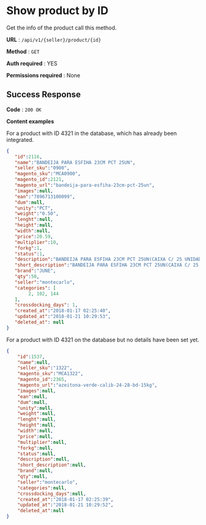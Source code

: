 # Show product by ID

Get the info of the product call this method.

**URL** : `/api/v1/{seller}/product/{id}`

**Method** : `GET`

**Auth required** : YES

**Permissions required** : None

## Success Response

**Code** : `200 OK`

**Content examples**


For a product with ID 4321 in the database, which has already been integrated.

```json
{  
   "id":2116,
   "name":"BANDEIJA PARA ESFIHA 23CM PCT 25UN",
   "seller_sku":"0900",
   "magento_sku":"MCA0900",
   "magento_id":2121,
   "magento_url":"bandeija-para-esfiha-23cm-pct-25un",
   "images":null,
   "ean":"7896713100099",
   "dum":null,
   "unity":"PCT",
   "weight":"0.50",
   "lenght":null,
   "height":null,
   "width":null,
   "price":20.59,
   "multiplier":10,
   "forkg":1,
   "status":1,
   "description":"BANDEIJA PARA ESFIHA 23CM PCT 25UN(CAIXA C/ 25 UNIDADES) para comprar online. Quer saber se é seguro comprar na Menu? Este produto é vendido e entregue por: Monte Carlo Alimentos, distribuidor com anos de experiencia.",
   "short_description":"BANDEIJA PARA ESFIHA 23CM PCT 25UN(CAIXA C/ 25 UNIDADES) / Produto vendido e entregue por: Monte Carlo Alimentos em Entregue em até 48h",
   "brand":"JUNE",
   "qty":50,
   "seller":"montecarlo",
   "categories": [
        2, 102, 144
   ],
   "crossdocking_days": 1,
   "created_at":"2018-01-17 02:25:40",
   "updated_at":"2018-01-21 10:29:53",
   "deleted_at": null
}
```

For a product with ID 4321 on the database but no details have been set yet.

```json
{
    "id":1537,
    "name":null,
    "seller_sku":"1322",
    "magento_sku":"MCA1322",    
    "magento_id":2365,
    "magento_url":"azeitona-verde-calib-24-28-bd-15kg",
    "images":null,
    "ean":null,
    "dum":null,
    "unity":null,
    "weight":null,
    "lenght":null,
    "height":null,
    "width":null,
    "price":null,
    "multiplier":null,
    "forkg":null,
    "status":null,
    "description":null,
    "short_description":null,
    "brand":null,
    "qty":null,
    "seller":"montecarlo",
    "categories":null,
    "crossdocking_days":null,
    "created_at":"2018-01-17 02:25:39",
    "updated_at":"2018-01-21 10:29:52",
    "deleted_at":null
}
```